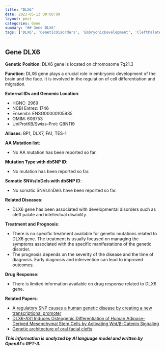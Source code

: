 ```yaml
---
title: "DLX6"
date: 2023-05-13 00:00:00
layout: post
categories: Gene
summary: "## Gene DLX6"
tags: ['DLX6', 'GeneticDisorders', 'EmbryonicDevelopment', 'CleftPalate', 'IntellectualDisability', 'EarlyDiagnosis', 'WntSignaling', 'MesenchymalStemCells']
---
```


## Gene DLX6

**Genetic Position**: DLX6 gene is located on chromosome 7q21.3

**Function**: DLX6 gene plays a crucial role in embryonic development of the brain and the face. It is involved in the regulation of cell differentiation and migration.

**External IDs and Genomic Location**: 
- HGNC: 2969
- NCBI Entrez: 1746
- Ensembl: ENSG00000105835
- OMIM: 606753
- UniProtKB/Swiss-Prot: Q8N119

**Aliases**: BP1, DLX7, FA1, TES-1

**AA Mutation list**:
- No AA mutation has been reported so far.

**Mutation Type with dbSNP ID**:
- No mutation has been reported so far.

**Somatic SNVs/InDels with dbSNP ID**:
- No somatic SNVs/InDels have been reported so far.

**Related Diseases**: 
- DLX6 gene has been associated with developmental disorders such as cleft palate and intellectual disability.

**Treatment and Prognosis**:
- There is no specific treatment available for genetic mutations related to DLX6 gene. The treatment is usually focused on managing the symptoms associated with the specific manifestations of the genetic disorder.
- The prognosis depends on the severity of the disease and the time of diagnosis. Early diagnosis and intervention can lead to improved outcomes.

**Drug Response**:
- There is limited information available on drug response related to DLX6 gene.

**Related Papers**:
- [A regulatory SNP causes a human genetic disease by creating a new transcriptional promoter](https://doi.org/10.1038/s41586-018-0237-0)
- [DLX6-AS1 Induces Osteogenic Differentiation of Human Adipose-Derived Mesenchymal Stem Cells by Activating Wnt/β-Catenin Signaling](https://doi.org/10.3389/fbioe.2019.00118)
- [Genetic architecture of oral facial clefts](https://doi.org/10.1038/ng.828)

**_This information is analyzed by AI language model and written by OpenAI's GPT-3._**